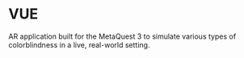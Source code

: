 # VUE
AR application built for the MetaQuest 3 to simulate various types of colorblindness in a live, real-world setting.
